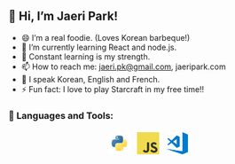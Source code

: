 ## 👋 Hi, I’m Jaeri Park! 

- 😄 I’m a real foodie. (Loves Korean barbeque!)
- 🌱 I’m currently learning React and node.js.
- 💬 Constant learning is my strength.
- 📫 How to reach me: jaeri.pk@gmail.com, jaeripark.com
- 👄 I speak Korean, English and French.
- ⚡ Fun fact: I love to play Starcraft in my free time!!


<!---
motonim/motonim is a ✨ special ✨ repository because its `README.md` (this file) appears on your GitHub profile.
You can click the Preview link to take a look at your changes.
--->



### 🧰 Languages and Tools:
<p align="center">
<img src="https://raw.githubusercontent.com/github/explore/80688e429a7d4ef2fca1e82350fe8e3517d3494d/topics/python/python.png" alt="Python" height="40" style="vertical-align:top; margin:4px">
<img src="https://raw.githubusercontent.com/github/explore/80688e429a7d4ef2fca1e82350fe8e3517d3494d/topics/javascript/javascript.png" alt="Javascript" height="40" style="vertical-align:top; margin:4px">
<img src="https://raw.githubusercontent.com/github/explore/80688e429a7d4ef2fca1e82350fe8e3517d3494d/topics/visual-studio-code/visual-studio-code.png" alt="VS Code" height="40" style="vertical-align:top; margin:4px">
</p>
